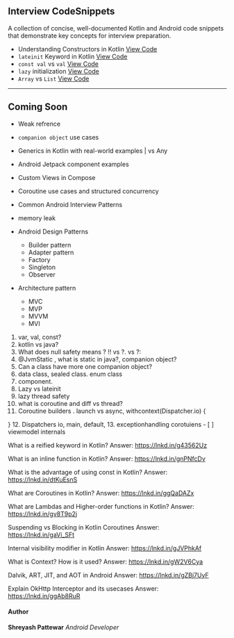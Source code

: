 ##  Interview CodeSnippets

A collection of concise, well-documented Kotlin and Android code snippets that demonstrate key concepts for interview preparation.

 
 

  - Understanding Constructors in Kotlin [ View Code](https://github.com/shreyashp47/CodeSnippet/blob/main/Kotlin/Understanding_Constructors.md)
  - `lateinit` Keyword in Kotlin [ View Code](https://github.com/shreyashp47/CodeSnippet/blob/main/Kotlin/lateinit.md)
  - `const val` vs `val` [View Code](https://github.com/shreyashp47/CodeSnippet/blob/main/Kotlin/const%20val%20vs%20val%20in%20Kotlin.md)
  - `lazy` initialization [View Code](https://github.com/shreyashp47/CodeSnippet/blob/main/Kotlin/lazy%20keyboard.md)
  - `Array` vs `List` [View Code](https://github.com/shreyashp47/CodeSnippet/blob/main/Kotlin/Array%20vs%20List.md) 

---

##  Coming Soon
-  Weak refrence
-  `companion object` use cases
-  Generics in Kotlin with real-world examples | <T> vs Any
-  Android Jetpack component examples
-  Custom Views in Compose
-  Coroutine use cases and structured concurrency
-  Common Android Interview Patterns
- memory leak
- Android Design Patterns
    - Builder pattern
    - Adapter pattern
    - Factory
    - Singleton
    - Observer
 
- Architecture pattern
    - MVC
    - MVP
    - MVVM
    - MVI
 
1. var, val, const?
2. kotlin vs java?
3. What does null safety means ? 
!! vs ?. vs ?:
4. @JvmStatic , what is static in java?, companion object?
5. Can a class have more one companion object?
6. data class, sealed class. enum class 
7. component.
8. Lazy vs lateinit
9. lazy thread safety
10. what is coroutine and diff vs thread?
11. Coroutine builders . launch vs async, withcontext(Dispatcher.io) {

}
12. Dispatchers io, main, default,
13. exceptionhandling corotuiens
    - [ ] viewmodel internals 

What is a reified keyword in Kotlin?
Answer: https://lnkd.in/g43562Uz

What is an inline function in Kotlin?
Answer: https://lnkd.in/gnPNfcDv

What is the advantage of using const in Kotlin?
Answer: https://lnkd.in/dtKuEsnS

What are Coroutines in Kotlin?
Answer: https://lnkd.in/ggQaDAZx

What are Lambdas and Higher-order functions in Kotlin?
Answer: https://lnkd.in/gv8T9p2j

Suspending vs Blocking in Kotlin Coroutines
Answer: https://lnkd.in/gaVi_SFt

Internal visibility modifier in Kotlin
Answer: https://lnkd.in/gJVPhkAf

What is Context? How is it used?
Answer: https://lnkd.in/gW2V6Cya

Dalvik, ART, JIT, and AOT in Android
Answer: https://lnkd.in/gZBj7UyF

Explain OkHttp Interceptor and its usecases
Answer: https://lnkd.in/ggAb8RuR



####  Author

**Shreyash Pattewar**  *Android Developer*
